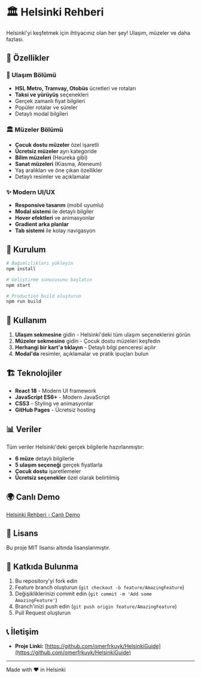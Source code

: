 # 🏛️ Helsinki Rehberi

Helsinki'yi keşfetmek için ihtiyacınız olan her şey! Ulaşım, müzeler ve daha fazlası.

## 🌟 Özellikler

### 🚌 Ulaşım Bölümü
- **HSL Metro, Tramvay, Otobüs** ücretleri ve rotaları
- **Taksi ve yürüyüş** seçenekleri
- Gerçek zamanlı fiyat bilgileri
- Popüler rotalar ve süreler
- Detaylı modal bilgileri

### 🏛️ Müzeler Bölümü
- **Çocuk dostu müzeler** özel işaretli
- **Ücretsiz müzeler** ayrı kategoride
- **Bilim müzeleri** (Heureka gibi)
- **Sanat müzeleri** (Kiasma, Ateneum)
- Yaş aralıkları ve öne çıkan özellikler
- Detaylı resimler ve açıklamalar

### ✨ Modern UI/UX
- **Responsive tasarım** (mobil uyumlu)
- **Modal sistemi** ile detaylı bilgiler
- **Hover efektleri** ve animasyonlar
- **Gradient arka planlar**
- **Tab sistemi** ile kolay navigasyon

## 🚀 Kurulum

```bash
# Bağımlılıkları yükleyin
npm install

# Geliştirme sunucusunu başlatın
npm start

# Production build oluşturun
npm run build
```

## 📱 Kullanım

1. **Ulaşım sekmesine** gidin - Helsinki'deki tüm ulaşım seçeneklerini görün
2. **Müzeler sekmesine** gidin - Çocuk dostu müzeleri keşfedin
3. **Herhangi bir kart'a tıklayın** - Detaylı bilgi penceresi açılır
4. **Modal'da** resimler, açıklamalar ve pratik ipuçları bulun

## 🏗️ Teknolojiler

- **React 18** - Modern UI framework
- **JavaScript ES6+** - Modern JavaScript
- **CSS3** - Styling ve animasyonlar
- **GitHub Pages** - Ücretsiz hosting

## 📊 Veriler

Tüm veriler Helsinki'deki gerçek bilgilerle hazırlanmıştır:
- **6 müze** detaylı bilgilerle
- **5 ulaşım seçeneği** gerçek fiyatlarla
- **Çocuk dostu** işaretlemeler
- **Ücretsiz seçenekler** özel olarak belirtilmiş

## 🌍 Canlı Demo

[Helsinki Rehberi - Canlı Demo](https://omerfrkuyk.github.io/HelsinkiGuide/)

## 📝 Lisans

Bu proje MIT lisansı altında lisanslanmıştır.

## 🤝 Katkıda Bulunma

1. Bu repository'yi fork edin
2. Feature branch oluşturun (`git checkout -b feature/AmazingFeature`)
3. Değişikliklerinizi commit edin (`git commit -m 'Add some AmazingFeature'`)
4. Branch'inizi push edin (`git push origin feature/AmazingFeature`)
5. Pull Request oluşturun

## 📞 İletişim

- **Proje Linki:** [https://github.com/omerfrkuyk/HelsinkiGuide](https://github.com/omerfrkuyk/HelsinkiGuide)

---

Made with ❤️ in Helsinki
